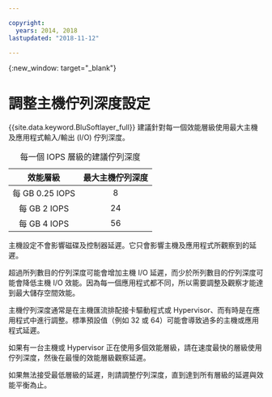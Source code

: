 ```yaml
---

copyright:
  years: 2014, 2018
lastupdated: "2018-11-12"

---
```

{:new_window: target="_blank"}

# 調整主機佇列深度設定

{{site.data.keyword.BluSoftlayer_full}} 建議針對每一個效能層級使用最大主機及應用程式輸入/輸出 (I/O) 佇列深度。

<table align="center">
  <caption>每一個 IOPS 層級的建議佇列深度</caption>
        <thead>
	    <tr>
		<th>效能層級</th>
		<th>最大主機佇列深度</th>
	    </tr>
	</thead>
	<tbody>
   	    <tr>
		<td style="text-align: center; vertical-align: middle;">每 GB 0.25 IOPS</td>
		<td style="text-align: center; vertical-align: middle;">8</td>
	    </tr>
	    <tr>
		<td style="text-align: center; vertical-align: middle;">每 GB 2 IOPS</td>
		<td style="text-align: center; vertical-align: middle;">24</td>
	    </tr>
	    <tr>
		<td style="text-align: center; vertical-align: middle;">每 GB 4 IOPS</td>
		<td style="text-align: center; vertical-align: middle;">56</td>
            </tr>
         </tbody>
</table>

主機設定不會影響磁碟及控制器延遲。它只會影響主機及應用程式所觀察到的延遲。

超過所列數目的佇列深度可能會增加主機 I/O 延遲，而少於所列數目的佇列深度可能會降低主機 I/O 效能。因為每一個應用程式都不同，所以需要調整及觀察才能達到最大儲存空間效能。

主機佇列深度通常是在主機匯流排配接卡驅動程式或 Hypervisor、而有時是在應用程式中進行調整。標準預設值（例如 32 或 64）可能會導致過多的主機或應用程式延遲。

如果有一台主機或 Hypervisor 正在使用多個效能層級，請在速度最快的層級使用佇列深度，然後在最慢的效能層級觀察延遲。

如果無法接受最低層級的延遲，則請調整佇列深度，直到達到所有層級的延遲與效能平衡為止。
